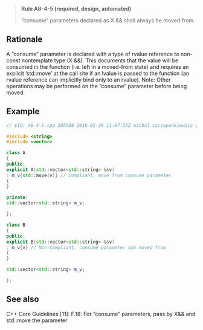 > **Rule A8-4-5 (required, design, automated)**
>
> ”consume” parameters declared as X && shall always be moved from.

## Rationale

A ”consume” parameter is declared with a type of rvalue reference to non-const nontemplate type (X &&). This documents that the value will be consumed in the function
(i.e. left in a moved-from state) and requires an explicit ’std::move’ at the call site if an
lvalue is passed to the function (an rvalue reference can implicitly bind only to an
rvalue).
Note: Other operations may be performed on the ”consume” parameter before being
moved.

## Example

```cpp
// $Id: A8-4-5.cpp 305588 2018-01-29 11:07:35Z michal.szczepankiewicz $

#include <string>
#include <vector>

class A
{
public:
explicit A(std::vector<std::string> &&v)
: m_v{std::move(v)} // Compliant, move from consume parameter
{
}

private:
std::vector<std::string> m_v;

};

class B
{
public:
explicit B(std::vector<std::string> &&v)
: m_v{v} // Non-Compliant, consume parameter not moved from
{
}

std::vector<std::string> m_v;

};

```

## See also

C++ Core Guidelines [11]: F.18: For ”consume” parameters, pass by X&& and
std::move the parameter
